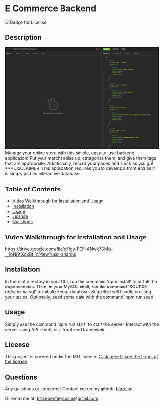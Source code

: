 
# E Commerce Backend
![Badge for License](https://img.shields.io/badge/license-MIT-blueviolet)

## Description
![Example of an api call](./media/sample.png)
Manage your online store with this simple, easy-to-use backend application! Put your merchandise up, categorize them, and give them tags that are appropriate. Additionally, record your prices and stock as you go! ***DISCLAIMER: This application requires you to develop a front end as it is simply just an interactive database.

## Table of Contents
* [Video Walkthrough for Installation and Usage](#video-walkthrough-for-installation-and-usage)
* [Installation](#installation)
* [Usage](#usage)
* [License](#license)
* [Questions](#questions)

## Video Walkthrough for Installation and Usage
https://drive.google.com/file/d/1gy-FCIf-ANwk7GMq-__ibNj9rXdxBt_Y/view?usp=sharing

## Installation
In the root directory in your CLI, run the command 'npm install' to install the dependencies. Then, in your MySQL shell, run the command 'SOURCE db/schema.sql' to initialize your database. Sequelize will handle creating your tables. Optionally, seed some data with the command 'npm run seed'

## Usage
Simply use the command 'npm run start' to start the server. Interact with the server using API clients or a front-end framework.

## License
This project is covered under the MIT license.
[Click here to see the terms of the license](https://choosealicense.com/licenses/mit/)
## Questions
Any questions or concerns?
Contact me on my github: [blazelim](https://github.com/blazelim/)

Or email me at: blazebentleycolim@gmail.com
